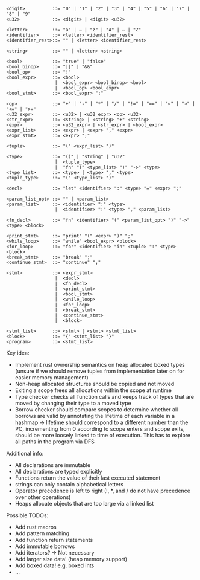```
<digit>          ::= "0" | "1" | "2" | "3" | "4" | "5" | "6" | "7" | "8" | "9"
<u32>            ::= <digit> | <digit> <u32>

<letter>         ::= "a" | … | "z" | "A" | … | "Z"
<identifier>     ::= <letter> <identifier_rest>
<identifier_rest>::= "" | <letter> <identifier_rest>

<string>         ::= "" | <letter> <string>

<bool>           ::= "true" | "false"
<bool_binop>     ::= "||" | "&&"
<bool_op>        ::= "!"
<bool_expr>      ::= <bool>
                  |  <bool_expr> <bool_binop> <bool>
                  |  <bool_op> <bool_expr>
<bool_stmt>      ::= <bool_expr> ";"

<op>             ::= "+" | "-" | "*" | "/" | "!=" | "==" | "<" | ">" | "<=" | ">="
<u32_expr>       ::= <u32> | <u32_expr> <op> <u32>
<str_expr>       ::= <string> | <string> "+" <string>
<expr>           ::= <u32_expr> | <str_expr> | <bool_expr>
<expr_list>      ::= <expr> | <expr> "," <expr>
<expr_stmt>      ::= <expr> ";"

<tuple>          ::= "(" <expr_list> ")"

<type>           ::= "()" | "string" | "u32"
                  |  <tuple_type>
                  |  "fn" "(" <type_list> ")" "->" <type>
<type_list>      ::= <type> | <type> "," <type>
<tuple_type>     ::= "(" <type_list> ")"

<decl>           ::= "let" <identifier> ":" <type> "=" <expr> ";"

<param_list_opt> ::= "" | <param_list>
<param_list>     ::= <identifier> ":" <type>
                  |  <identifier> ":" <type> "," <param_list>

<fn_decl>        ::= "fn" <identifier> "(" <param_list_opt> ")" "->" <type> <block>

<print_stmt>     ::= "print" "(" <expr> ")" ";"
<while_loop>     ::= "while" <bool_expr> <block>
<for_loop>       ::= "for" <identifier> "in" <tuple> ":" <type> <block>
<break_stmt>     ::= "break" ";"
<continue_stmt>  ::= "continue" ";"

<stmt>           ::= <expr_stmt>
                  |  <decl>
                  |  <fn_decl>
                  |  <print_stmt>
                  |  <bool_stmt>
                  |  <while_loop>
                  |  <for_loop>
                  |  <break_stmt>
                  |  <continue_stmt>
                  |  <block>

<stmt_list>      ::= <stmt> | <stmt> <stmt_list>
<block>          ::= "{" <stmt_list> "}"
<program>        ::= <stmt_list>
```
Key idea:
- Implement rust ownership semantics on heap allocated boxed types  (unsure if we should remove tuples from implementation later on for easier memory management)
- Non-heap allocated structures should be copied and not moved
- Exiting a scope frees all allocations within the scope at runtime
- Type checker checks all function calls and keeps track of types that are moved by changing their type to a moved type
- Borrow checker should compare scopes to determine whether all borrows are valid by annotating the lifetime of each variable in a hashmap -> lifetime should correspond to a different number than the PC, incrementing from 0 according to scope enters and scope exits, should be more loosely linked to time of execution. This has to explore all paths in the program via DFS 

Additional info:
- All declarations are immutable
- All declarations are typed explicitly
- Functions return the value of their last executed statement
- strings can only contain alphabetical letters
- Operator precedence is left to right (!, \*, and / do not have precedence over other operations)
- Heaps allocate objects that are too large via a linked list

Possible TODOs:
- Add rust macros
- Add pattern matching
- Add function return statements
- Add immutable borrows
- Add iterators? -> Not necessary
- Add larger size data! (heap memory support)
- Add boxed data! e.g. boxed ints
- ...
